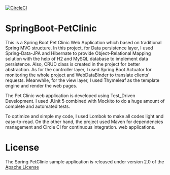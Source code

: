 [![CircleCI](https://circleci.com/gh/cshinoc/SpringBoot-PetClinic.svg?style=svg)](https://circleci.com/gh/cshinoc/SpringBoot-PetClinic)

# SpringBoot-PetClinic
This is a Spring Boot Pet Clinic Web Application which based on traditional Spring MVC structure. In this project, for Data persistence layer, I used Spring-Data-JPA and Hibernate to provide Object-Relational Mapping solution with the help of H2 and MySQL database to implement data persistence. Also, CRUD class is created in the project for better abstraction. As for the controller layer, I used Spring Boot Actuator for monitoring the whole project and WebDataBinder to translate clients' requests. Meanwhile, for the view layer, I used Thymeleaf as the template engine and render the web pages. 

The Pet Clinic web application is developed using Test_Driven Development. I used JUnit 5 combined with Mockito to do a huge amount of complete and automated tests.

To optimize and simple my code, I used Lombok to make all codes light and easy-to-read. On the other hand, the project used Maven for dependencies management and Circle CI for continuous integration.
web applications.

# License
The Spring PetClinic sample application is released under version 2.0 of the [Apache License](http://www.apache.org/licenses/LICENSE-2.0)
